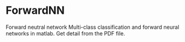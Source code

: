 # ForwardNN
Forward neutral network
Multi-class classification and forward neural networks in matlab. Get detail from the PDF file.
